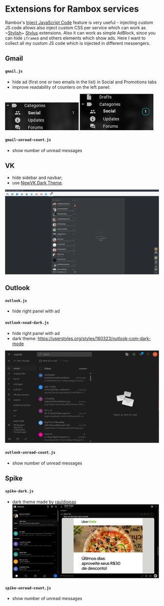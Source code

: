 # Extensions for Rambox services

Rambox's [Inject JavaScript Code](https://github.com/saenzramiro/rambox/wiki/Inject-JavaScript-Code) feature is very useful - injecting custom JS code allows also inject custom CSS per service which can work as ~[Stylish](https://userstyles.org/)~ [Stylus](https://github.com/openstyles/stylus) extensions. Also it can work as simple AdBlock, since you can hide `iframe`s and others elements which show ads. Here I want to collect all my custom JS code which is injected in different messengers.

## Gmail

#### `gmail.js`
 - hide ad (first one or two emails in the list) in Social and Promotions tabs
 - improve readability of counters on the left panel:

 ![before](./gmail1.png)
 ![after](./gmail2.png)

#### `gmail-unread-count.js`
 - show number of unread messages

## VK
 - hide sidebar and navbar;
 - use [NewVK Dark Theme](https://userstyles.org/styles/127431/newvk-dark-theme).

 ![vk-screenshor](./rambox.png)

## Outlook

#### `outlook.js`
 - hide right panel with ad

#### `outlook-noad-dark.js`
 - hide right panel with ad
 - dark theme: https://userstyles.org/styles/160323/outlook-com-dark-mode

 ![dark-outlook](./Selection_012.png)

#### `outlook-unread-count.js`
 - show number of unread messages

## Spike

#### `spike-dark.js`
 - dark theme made by [rauldipeas](https://github.com/rauldipeas)
 ![spike-screenshot](./spike-dark.png)

#### `spike-unread-count.js`
 - show number of unread messages
